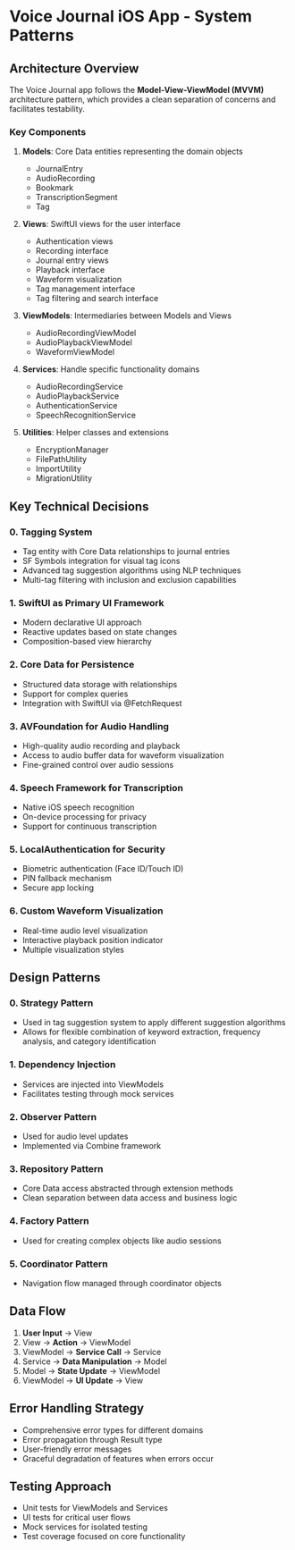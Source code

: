 # Voice Journal iOS App - System Patterns

## Architecture Overview

The Voice Journal app follows the **Model-View-ViewModel (MVVM)** architecture pattern, which provides a clean separation of concerns and facilitates testability.

### Key Components

1. **Models**: Core Data entities representing the domain objects
   - JournalEntry
   - AudioRecording
   - Bookmark
   - TranscriptionSegment
   - Tag

2. **Views**: SwiftUI views for the user interface
   - Authentication views
   - Recording interface
   - Journal entry views
   - Playback interface
   - Waveform visualization
   - Tag management interface
   - Tag filtering and search interface

3. **ViewModels**: Intermediaries between Models and Views
   - AudioRecordingViewModel
   - AudioPlaybackViewModel
   - WaveformViewModel

4. **Services**: Handle specific functionality domains
   - AudioRecordingService
   - AudioPlaybackService
   - AuthenticationService
   - SpeechRecognitionService

5. **Utilities**: Helper classes and extensions
   - EncryptionManager
   - FilePathUtility
   - ImportUtility
   - MigrationUtility

## Key Technical Decisions

### 0. Tagging System
- Tag entity with Core Data relationships to journal entries
- SF Symbols integration for visual tag icons
- Advanced tag suggestion algorithms using NLP techniques
- Multi-tag filtering with inclusion and exclusion capabilities

### 1. SwiftUI as Primary UI Framework
- Modern declarative UI approach
- Reactive updates based on state changes
- Composition-based view hierarchy

### 2. Core Data for Persistence
- Structured data storage with relationships
- Support for complex queries
- Integration with SwiftUI via @FetchRequest

### 3. AVFoundation for Audio Handling
- High-quality audio recording and playback
- Access to audio buffer data for waveform visualization
- Fine-grained control over audio sessions

### 4. Speech Framework for Transcription
- Native iOS speech recognition
- On-device processing for privacy
- Support for continuous transcription

### 5. LocalAuthentication for Security
- Biometric authentication (Face ID/Touch ID)
- PIN fallback mechanism
- Secure app locking

### 6. Custom Waveform Visualization
- Real-time audio level visualization
- Interactive playback position indicator
- Multiple visualization styles

## Design Patterns

### 0. Strategy Pattern
- Used in tag suggestion system to apply different suggestion algorithms
- Allows for flexible combination of keyword extraction, frequency analysis, and category identification

### 1. Dependency Injection
- Services are injected into ViewModels
- Facilitates testing through mock services

### 2. Observer Pattern
- Used for audio level updates
- Implemented via Combine framework

### 3. Repository Pattern
- Core Data access abstracted through extension methods
- Clean separation between data access and business logic

### 4. Factory Pattern
- Used for creating complex objects like audio sessions

### 5. Coordinator Pattern
- Navigation flow managed through coordinator objects

## Data Flow

1. **User Input** → View
2. View → **Action** → ViewModel
3. ViewModel → **Service Call** → Service
4. Service → **Data Manipulation** → Model
5. Model → **State Update** → ViewModel
6. ViewModel → **UI Update** → View

## Error Handling Strategy

- Comprehensive error types for different domains
- Error propagation through Result type
- User-friendly error messages
- Graceful degradation of features when errors occur

## Testing Approach

- Unit tests for ViewModels and Services
- UI tests for critical user flows
- Mock services for isolated testing
- Test coverage focused on core functionality
